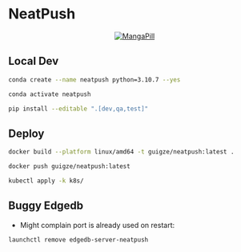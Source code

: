 # NeatPush

<p align="center">
  <a href="https://mangapill.com">
    <img src="https://mangapill.com/static/favicon/android-chrome-512x512.png" alt="MangaPill">
  </a>
</p>

## Local Dev

```bash
conda create --name neatpush python=3.10.7 --yes

conda activate neatpush

pip install --editable ".[dev,qa,test]"
```

## Deploy

```bash
docker build --platform linux/amd64 -t guigze/neatpush:latest .

docker push guigze/neatpush:latest

kubectl apply -k k8s/
```


## Buggy Edgedb

- Might complain port is already used on restart:
```bash
launchctl remove edgedb-server-neatpush
```

